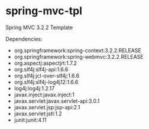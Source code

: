 spring-mvc-tpl
==============

Spring MVC 3.2.2 Template

Dependencies:

- org.springframework:spring-context:3.2.2.RELEASE
- org.springframework:spring-webmvc:3.2.2.RELEASE
- org.aspectj:aspectjrt:1.7.2
- org.slf4j:slf4j-api:1.6.6
- org.slf4j:jcl-over-slf4j:1.6.6
- org.slf4j:slf4j-log4j12:1.6.6
- log4j:log4j:1.2.17
- javax.inject:javax.inject:1
- javax.servlet:javax.servlet-api:3.0.1
- javax.servlet.jsp:jsp-api:2.1
- javax.servlet:jstl:1.2
- junit:junit:4.11
